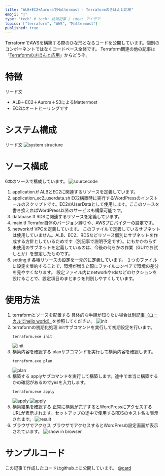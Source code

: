 ```yaml
---
title: "ALB+EC2+AuroraでMattermost - Terraformのきほんと応用"
emoji: "🏰"
type: "tech" # tech: 技術記事 / idea: アイデア
topics: ["terraform", "AWS", "Mattermost"]
published: true
---
```

TerraformでAWSを構築する際のひな形となるコードを公開しています。個別のコンポーネントではなくコードベース全体です。
Terraform関連の他の記事は「[Terraformのきほんと応用](https://zenn.dev/sway/articles/terraform_index_list)」からどうぞ。

# 特徴
リード文
- ALB＋EC2＋Aurora＋S3によるMattermost
- EC2はオートヒーリングです

# システム構成
リード文
![system structure](/images/terraform_codebase_wordpress_minimal/terraform_codebase_wordpress_minimal_structure_00.jpg)

# ソース構成
6本のソースで構成しています。
![sourcecode](/images/terraform_codebase_wordpress_minimal/terraform_codebase_wordpress_minimal_code_00.jpg)
1. application.tf
   ALBとEC2に関連するリソースを定義しています。
1. application_ec2_userdata.sh
   EC2構築時に実行するWordPressのインストールのスクリプトです。EC2のUserDataとして使用します。ここのソースを書き換えればWordPress以外のサービスも構築可能です。
1. database.tf
   RDSに関連するリソースを定義しています。
1. main.tf
   Terrafor自体のバージョン縛りや、AWSプロバイダーの設定です。
1. network.tf
   VPCを定義しています。
   このファイルで定義しているサブネットは使用していません。ALB、EC2、RDSなどリソース個別にサブネットを作成する方針としているためです（別記事で説明予定です）。にもかかわらず未使用のサブネットを定義しているのは、今後の何らかの作業（GUIでお試しとか）を想定したものです。
1. setting.tf
   各種リソースの設定を一元的に定義しています。
   １つのファイルに設定を集約することで、環境が増えた際にファイルコンペアで環境の差分を見やすくなります。
   設定ファイル内にnetworkやrdsなどのセクションを設けることで、設定項目のまとまりを判別しやすくしています。

# 使用方法
1. terraformとソースを配置する
   具体的な手順が知りたい場合は[別記事（ローカルでhello world）](https://zenn.dev/sway/articles/terraform_biginner_helloworld)を参照してください。
   ![init](/images/terraform_codebase_wordpress_minimal/terraform_codebase_wordpress_minimal_howtouse_00.jpg)
1. terraformの初期化処理
   initサブコマンドを実行して初期設定を行います。
   ```
   terraform.exe init
   ```
   ![init](/images/terraform_codebase_wordpress_minimal/terraform_codebase_wordpress_minimal_howtouse_01.jpg)
1. 構築内容を確認する
   planサブコマンドを実行して構築内容を確認します。
   ```
   terraform.exe plan
   ```
   ![plan](/images/terraform_codebase_wordpress_minimal/terraform_codebase_wordpress_minimal_howtouse_02.jpg)
1. 構築する
   applyサブコマンドを実行して構築します。途中で本当に構築するかの確認があるのでyesを入力します。
   ```
   terraform.exe apply
   ```
   ![apply](/images/terraform_codebase_wordpress_minimal/terraform_codebase_wordpress_minimal_howtouse_03.jpg)
   ![apply](/images/terraform_codebase_wordpress_minimal/terraform_codebase_wordpress_minimal_howtouse_04.jpg)
1. 構築結果を確認する
   正常に構築が完了するとWordPressにアクセスするURLが表示されます。セットアップの途中で使用するRDSのホスト名も表示されます。
   ![result](/images/terraform_codebase_wordpress_minimal/terraform_codebase_wordpress_minimal_howtouse_05.jpg)
1. ブラウザでアクセス
   ブラウザでアクセスするとWordPresの設定画面が表示されています。
   ![show in browser](/images/terraform_codebase_wordpress_minimal/terraform_codebase_wordpress_minimal_howtouse_06.jpg)

# サンプルコード
この記事で作成したコードはgithub上に公開しています。
@[card](https://github.com/sway11466/zenn/tree/main/sample_codes/terraform_codebase_wordpress_minimal)
